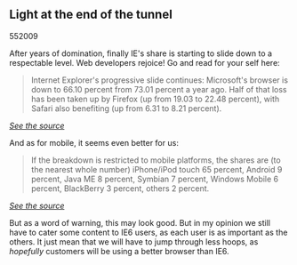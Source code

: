 <article><h2>Light at the end of the tunnel</h2><time><span class="day">5</span><span class="month">5</span><span class="year">2009</span></time><p>After years of domination, finally IE's share is starting to slide down to a respectable level. Web developers rejoice! Go and read for your self here:</p><blockquote cite="http://mobile.itwire.com/content/view/24793/53"><p>Internet Explorer's progressive slide continues: Microsoft's browser is down to 66.10 percent from 73.01 percent a year ago. Half of that loss has been taken up by Firefox (up from 19.03 to 22.48 percent), with Safari also benefiting (up from 6.31 to 8.21 percent).</p></blockquote><p><cite><a href="http://mobile.itwire.com/content/view/24793/53">See the source</a></cite></p><p>And as for mobile, it seems even better for us:</p><blockquote cite="http://mobile.itwire.com/content/view/24793/53/1/1/"><p>If the breakdown is restricted to mobile platforms, the shares are (to the nearest whole number) iPhone/iPod touch 65 percent, Android 9 percent, Java ME 8 percent, Symbian 7 percent, Windows Mobile 6 percent, BlackBerry 3 percent, others 2 percent.</p></blockquote><p><cite><a href="http://mobile.itwire.com/content/view/24793/53/1/1/">See the source</a></cite></p><p>But as a word of warning, this may look good. But in my opinion we still have to cater some content to IE6 users, as each user is as important as the others. It just mean that we will have to jump through less hoops, as <em>hopefully</em> customers will be using a better browser than IE6.</p></article>